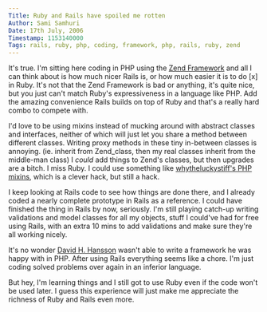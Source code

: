 ```yaml
---
Title: Ruby and Rails have spoiled me rotten
Author: Sami Samhuri
Date: 17th July, 2006
Timestamp: 1153140000
Tags: rails, ruby, php, coding, framework, php, rails, ruby, zend
---
```


It's true. I'm sitting here coding in PHP using the <a href="http://framework.zend.com/">Zend Framework</a> and all I can think about is how much nicer Rails is, or how much easier it is to do [x] in Ruby. It's not that the Zend Framework is bad or anything, it's quite nice, but you just can't match Ruby's expressiveness in a language like PHP. Add the amazing convenience Rails builds on top of Ruby and that's a really hard combo to compete with.

I'd love to be using mixins instead of mucking around with abstract classes and interfaces, neither of which will just let you share a method between different classes. Writing proxy methods in these tiny in-between classes is annoying. (ie. inherit from Zend_class, then my real classes inherit from the middle-man class) I *could* add things to Zend's classes, but then upgrades are a bitch. I miss Ruby. I could use something like <a href="http://www.advogato.org/article/470.html">whytheluckystiff's PHP mixins</a>, which is a clever hack, but still a hack.

I keep looking at Rails code to see how things are done there, and I already coded a nearly complete prototype in Rails as a reference. I could have finished the thing in Rails by now, seriously. I'm still playing catch-up writing validations and model classes for all my objects, stuff I could've had for free using Rails, with an extra 10 mins to add validations and make sure they're all working nicely.

It's no wonder <a href="http://www.loudthinking.com/">David H. Hansson</a> wasn't able to write a framework he was happy with in PHP. After using Rails everything seems like a chore. I'm just coding solved problems over again in an inferior language.

But hey, I'm learning things and I still got to use Ruby even if the code won't be used later. I guess this experience will just make me appreciate the richness of Ruby and Rails even more.

